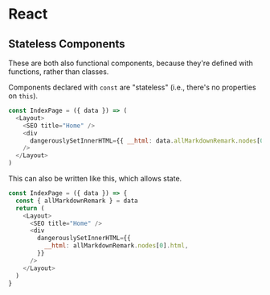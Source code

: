 # React

## Stateless Components

These are both also functional components, because they're defined with functions, rather than classes.

Components declared with `const` are "stateless" (i.e., there's no properties on `this`).

``` javascript
const IndexPage = ({ data }) => (
  <Layout>
    <SEO title="Home" />
    <div
      dangerouslySetInnerHTML={{ __html: data.allMarkdownRemark.nodes[0].html }}
    />
  </Layout>
)
```

This can also be written like this, which allows state.

``` javascript
const IndexPage = ({ data }) => {
  const { allMarkdownRemark } = data
  return (
    <Layout>
      <SEO title="Home" />
      <div
        dangerouslySetInnerHTML={{
          __html: allMarkdownRemark.nodes[0].html,
        }}
      />
    </Layout>
  )
}
```